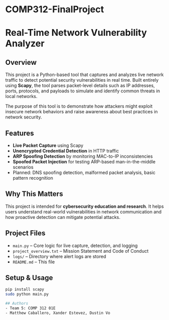# COMP312-FinalProject

# Real-Time Network Vulnerability Analyzer

## Overview
This project is a Python-based tool that captures and analyzes live network traffic to detect potential security vulnerabilities in real time. Built entirely using **Scapy**, the tool parses packet-level details such as IP addresses, ports, protocols, and payloads to simulate and identify common threats in local networks.

The purpose of this tool is to demonstrate how attackers might exploit insecure network behaviors and raise awareness about best practices in network security.

## Features
- **Live Packet Capture** using Scapy
- **Unencrypted Credential Detection** in HTTP traffic
- **ARP Spoofing Detection** by monitoring MAC-to-IP inconsistencies
- **Spoofed Packet Injection** for testing ARP-based man-in-the-middle scenarios
- Planned: DNS spoofing detection, malformed packet analysis, basic pattern recognition

## Why This Matters
This project is intended for **cybersecurity education and research**. It helps users understand real-world vulnerabilities in network communication and how proactive detection can mitigate potential attacks.

## Project Files
- `main.py` – Core logic for live capture, detection, and logging
- `project_overview.txt` – Mission Statement and Code of Conduct
- `logs/` – Directory where alert logs are stored
- `README.md` – This file

## Setup & Usage
```bash
pip install scapy
sudo python main.py

## Authors
- Team 5: COMP 312 01E
- Matthew Caballero, Xander Estevez, Dustin Vo

